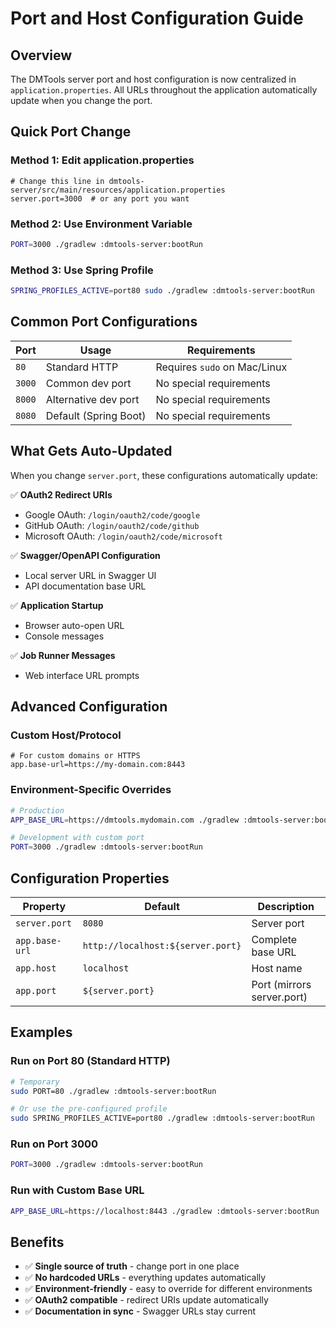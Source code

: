 # Port and Host Configuration Guide

## Overview
The DMTools server port and host configuration is now centralized in `application.properties`. All URLs throughout the application automatically update when you change the port.

## Quick Port Change

### Method 1: Edit application.properties
```properties
# Change this line in dmtools-server/src/main/resources/application.properties
server.port=3000  # or any port you want
```

### Method 2: Use Environment Variable
```bash
PORT=3000 ./gradlew :dmtools-server:bootRun
```

### Method 3: Use Spring Profile
```bash
SPRING_PROFILES_ACTIVE=port80 sudo ./gradlew :dmtools-server:bootRun
```

## Common Port Configurations

| Port | Usage | Requirements |
|------|-------|-------------|
| `80` | Standard HTTP | Requires `sudo` on Mac/Linux |
| `3000` | Common dev port | No special requirements |
| `8000` | Alternative dev port | No special requirements |
| `8080` | Default (Spring Boot) | No special requirements |

## What Gets Auto-Updated

When you change `server.port`, these configurations automatically update:

✅ **OAuth2 Redirect URIs**
- Google OAuth: `/login/oauth2/code/google`
- GitHub OAuth: `/login/oauth2/code/github` 
- Microsoft OAuth: `/login/oauth2/code/microsoft`

✅ **Swagger/OpenAPI Configuration**
- Local server URL in Swagger UI
- API documentation base URL

✅ **Application Startup**
- Browser auto-open URL
- Console messages

✅ **Job Runner Messages**
- Web interface URL prompts

## Advanced Configuration

### Custom Host/Protocol
```properties
# For custom domains or HTTPS
app.base-url=https://my-domain.com:8443
```

### Environment-Specific Overrides
```bash
# Production
APP_BASE_URL=https://dmtools.mydomain.com ./gradlew :dmtools-server:bootRun

# Development with custom port
PORT=3000 ./gradlew :dmtools-server:bootRun
```

## Configuration Properties

| Property | Default | Description |
|----------|---------|-------------|
| `server.port` | `8080` | Server port |
| `app.base-url` | `http://localhost:${server.port}` | Complete base URL |
| `app.host` | `localhost` | Host name |
| `app.port` | `${server.port}` | Port (mirrors server.port) |

## Examples

### Run on Port 80 (Standard HTTP)
```bash
# Temporary
sudo PORT=80 ./gradlew :dmtools-server:bootRun

# Or use the pre-configured profile
sudo SPRING_PROFILES_ACTIVE=port80 ./gradlew :dmtools-server:bootRun
```

### Run on Port 3000
```bash
PORT=3000 ./gradlew :dmtools-server:bootRun
```

### Run with Custom Base URL
```bash
APP_BASE_URL=https://localhost:8443 ./gradlew :dmtools-server:bootRun
```

## Benefits

- ✅ **Single source of truth** - change port in one place
- ✅ **No hardcoded URLs** - everything updates automatically
- ✅ **Environment-friendly** - easy to override for different environments
- ✅ **OAuth2 compatible** - redirect URIs update automatically
- ✅ **Documentation in sync** - Swagger URLs stay current 